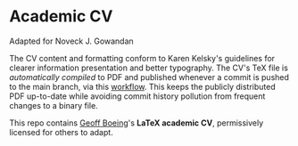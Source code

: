 # Academic CV

Adapted for Noveck J. Gowandan

The CV content and formatting conform to Karen Kelsky's guidelines for clearer information presentation and better typography. The CV's TeX file is *automatically compiled* to PDF and published whenever a commit is pushed to the main branch, via this [workflow](https://github.com/noveck/cv/blob/main/.github/workflows/build_publish.yml). This keeps the publicly distributed PDF up-to-date while avoiding commit history pollution from frequent changes to a binary file.

This repo contains [Geoff Boeing](https://geoffboeing.com/)'s **LaTeX academic CV**, permissively licensed for others to adapt.
